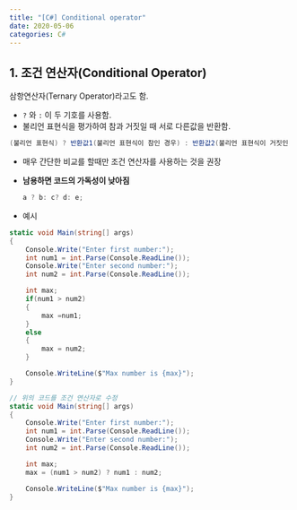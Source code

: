 ```yaml
---
title: "[C#] Conditional operator"
date: 2020-05-06
categories: C#
---
```


## 1. 조건 연산자(Conditional Operator)

삼항연산자(Ternary Operator)라고도 함.

- `?` 와 `:` 이 두 기호를 사용함.
- 불리언 표현식을 평가하여 참과 거짓일 때 서로 다른값을 반환함.

```csharp
(불리언 표현식) ? 반환값1(불리언 표현식이 참인 경우) : 반환값2(불리언 표현식이 거짓인 경우)
```

- 매우 간단한 비교를 할때만 조건 연산자를 사용하는 것을 권장
- **남용하면 코드의 가독성이 낮아짐**
    
    ```csharp
    a ? b: c? d: e;
    ```

- 예시

```csharp
static void Main(string[] args)
{
    Console.Write("Enter first number:");
    int num1 = int.Parse(Console.ReadLine());
    Console.Write("Enter second number:");
    int num2 = int.Parse(Console.ReadLine());

    int max;
    if(num1 > num2)
    {
        max =num1;
    }
    else
    {
        max = num2;
    }

    Console.WriteLine($"Max number is {max}");
}

// 위의 코드를 조건 연산자로 수정
static void Main(string[] args)
{
    Console.Write("Enter first number:");
    int num1 = int.Parse(Console.ReadLine());
    Console.Write("Enter second number:");
    int num2 = int.Parse(Console.ReadLine());

    int max;
    max = (num1 > num2) ? num1 : num2;

    Console.WriteLine($"Max number is {max}");
}
```